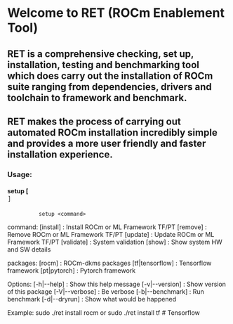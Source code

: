 # Welcome to RET (ROCm Enablement Tool)

## RET is a comprehensive checking, set up, installation, testing and benchmarking tool which does carry out the installation of ROCm suite ranging from dependencies, drivers and toolchain to framework and benchmark. 
## RET makes the process of carrying out automated ROCm installation incredibly simple and provides a more user friendly and faster installation experience. 

### Usage: 
#### setup [<option>]
              setup <command>

command:
               [install] <package>          : Install ROCm or ML Framework TF/PT
               [remove]  <package>      : Remove ROCm or ML Framework TF/PT
               [update]  <package>      : Update ROCm or ML Framework TF/PT
               [validate]                           : System validation
               [show]                                : Show system HW and SW details

packages:
               [rocm]                                : ROCm-dkms packages
               [tf|tensorflow]                 : Tensorflow framework
               [pt|pytorch]                     : Pytorch framework

Options:
               [-h|--help]                         : Show this help message
               [-v|--version]                    : Show version of this package
               [-V|--verbose]                  : Be verbose
               [-b|--benchmark]             : Run benchmark
               [-d|--dryrun]                     : Show what would be happened

Example:
sudo ./ret install rocm
or 
sudo ./ret install tf   # Tensorflow



